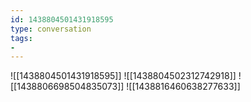 ```yaml
---
id: 1438804501431918595
type: conversation
tags:
- 
---
```

![[1438804501431918595]]
![[1438804502312742918]]
![[1438806698504835073]]
![[1438816460638277633]]

